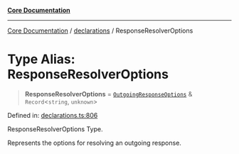 [**Core Documentation**](../../README.md)

***

[Core Documentation](../../README.md) / [declarations](../README.md) / ResponseResolverOptions

# Type Alias: ResponseResolverOptions

> **ResponseResolverOptions** = [`OutgoingResponseOptions`](../../events/OutgoingResponse/interfaces/OutgoingResponseOptions.md) & `Record`\<`string`, `unknown`\>

Defined in: [declarations.ts:806](https://github.com/stonemjs/core/blob/e2fddc9518734748c09a72d4b4064dd1d4c1288c/src/declarations.ts#L806)

ResponseResolverOptions Type.

Represents the options for resolving an outgoing response.
